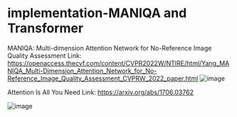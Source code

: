 # implementation-MANIQA and Transformer
MANIQA: Multi-dimension Attention Network for No-Reference Image Quality Assessment
Link: https://openaccess.thecvf.com/content/CVPR2022W/NTIRE/html/Yang_MANIQA_Multi-Dimension_Attention_Network_for_No-Reference_Image_Quality_Assessment_CVPRW_2022_paper.html
![image](https://github.com/Lee-junseok1025/implementation-MANIQA/assets/76034489/a693e789-f8db-4efd-b342-7578e3ef1ab8)


Attention Is All You Need
Link: https://arxiv.org/abs/1706.03762


![image](https://github.com/Lee-junseok1025/Samsung-AI-Challenge/assets/76034489/f5c958d2-3382-421d-a00a-feb876e0ad29)


